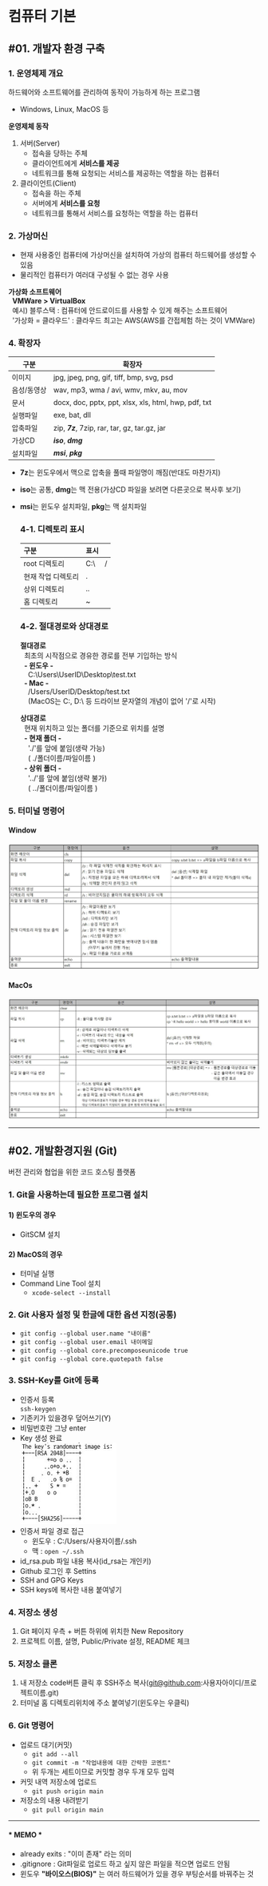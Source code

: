 # 컴퓨터 기본

## #01. 개발자 환경 구축

### 1. 운영체제 개요
하드웨어와 소프트웨어를 관리하여 동작이 가능하게 하는 프로그램
- Windows, Linux, MacOS 등

**운영제체 동작**
1. 서버(Server)
   - 접속을 당하는 주체
   - 클라이언트에게 **서비스를 제공**
   - 네트워크를 통해 요청되는 서비스를 제공하는 역할을 하는 컴퓨터
2. 클라이언트(Client)
   - 접속을 하는 주체
   - 서버에게 **서비스를 요청**
   - 네트워크를 통해서 서비스를 요청하는 역할을 하는 컴퓨터  
### 2. 가상머신
- 현재 사용중인 컴퓨터에 가상머신을 설치하여 가상의 컴퓨터 하드웨어를 생성할 수 있음
- 물리적인 컴퓨터가 여러대 구성될 수 없는 경우 사용

**가상화 소프트웨어**  
&nbsp; **VMWare > VirtualBox**  
&nbsp; 예시) 블루스택 : 컴퓨터에 안드로이드를 사용할 수 있게 해주는 소프트웨어  
&nbsp; '가상화 = 클라우드' : 클라우드 최고는 AWS(AWS를 간접체험 하는 것이 VMWare)

### 4. 확장자
|구분|확장자|
|---|---|
|이미지|jpg, jpeg, png, gif, tiff, bmp, svg, psd|
|음성/동영상|wav, mp3, wma / avi, wmv, mkv, au, mov|
|문서|docx, doc, pptx, ppt, xlsx, xls, html, hwp, pdf, txt|
|실행파일|exe, bat, dll|
|압축파일|zip, ***7z***, 7zip, rar, tar, gz, tar.gz, jar|
|가상CD|***iso***, ***dmg***|
|설치파일|***msi***, ***pkg***|

* **7z**는 윈도우에서 맥으로 압축을 풀때 파일명이 깨짐(반대도 마찬가지)
* **iso**는 공통, **dmg**는 맥 전용(가상CD 파일을 보려면 다른곳으로 복사후 보기)
* **msi**는 윈도우 설치파일, **pkg**는 맥 설치파일

    ### 4-1. 디렉토리 표시
    |구분|표시|
    |---|---|
    |root 디렉토리|C:\ &nbsp; &nbsp; /|
    |현재 작업 디렉토리|.|
    |상위 디렉토리|..|
    |홈 디렉토리|~|
    ### 4-2. 절대경로와 상대경로
    **절대경로**  
    &nbsp; 최초의 시작점으로 경유한 경로를 전부 기입하는 방식  
    &nbsp; **- 윈도우 -**  
    &nbsp; &nbsp; C:\Users\UserID\Desktop\test.txt  
    &nbsp; **- Mac -**  
    &nbsp; &nbsp; /Users/UserID/Desktop/test.txt  
  &nbsp; &nbsp; (MacOS는 C:\, D:\ 등 드라이브 문자열의 개념이 없어 '/'로 시작)  

    **상대경로**  
    &nbsp; 현재 위치하고 있는 폴더를 기준으로 위치를 설명  
    &nbsp; **- 현재 폴더 -**  
    &nbsp; &nbsp; './'를 앞에 붙임(생략 가능)  
    &nbsp; &nbsp; ( ./폴더이름/파일이름 )  
    &nbsp; **- 상위 폴더 -**  
    &nbsp; &nbsp; '../'를 앞에 붙임(생략 불가)  
    &nbsp; &nbsp; ( ../폴더이름/파일이름 )

### 5. 터미널 명령어
#### Window  
![아이콘](window.JPG)
#### MacOs  
![아이콘](mac.JPG)

---

## #02. 개발환경지원 (Git)
버전 관리와 협업을 위한 코드 호스팅 플랫폼
### 1. Git을 사용하는데 필요한 프로그램 설치

#### 1) 윈도우의 경우
- GitSCM 설치
#### 2) MacOS의 경우
- 터미널 실행
- Command Line Tool 설치
  - `xcode-select --install`
### 2. Git 사용자 설정 및 한글에 대한 옵션 지정(공통)
- `git config --global user.name "내이름"`
- `git config --global user.email 내이메일`
- `git config --global core.precomposeunicode true`
- `git config --global core.quotepath false`

### 3. SSH-Key를 Git에 등록
- 인증서 등록  
    `ssh-keygen`
- 기존키가 있을경우 덮어쓰기(Y)
- 비밀번호란 그냥 enter
- Key 생성 완료  
  ![아이콘](key.JPG)
- 인증서 파일 경로 접근
  - 윈도우 : C:/Users/사용자이름/.ssh
  - 맥 : `open ~/.ssh`
- id_rsa.pub 파일 내용 복사(id_rsa는 개인키)
- Github 로그인 후 Settins
- SSH and GPG Keys
- SSH keys에 복사한 내용 붙여넣기


### 4. 저장소 생성
1. Git 페이지 우측 + 버튼 하위에 위치한 New Repository
2. 프로젝트 이름, 설명, Public/Private 설정, README 체크

### 5. 저장소 클론
1. 내 저장소 code버튼 클릭 후 SSH주소 복사(git@github.com:사용자아이디/프로젝트이름.git)
2. 터미널 홈 디렉토리위치에 주소 붙여넣기(윈도우는 우클릭)

### 6. Git 명령어
- 업로드 대기(커밋)
  - `git add --all`
  - `git commit -m "작업내용에 대한 간략한 코멘트"`
  - 위 두개는 세트이므로 커밋할 경우 두개 모두 입력
- 커밋 내역 저장소에 업로드
  - `git push origin main`
- 저장소의 내용 내려받기
  - `git pull origin main`
---

#### * MEMO *  
- already exits : "이미 존재" 라는 의미
- .gitignore : Git파일로 업로드 하고 싶지 않은 파일을 적으면 업로드 안됨
- 윈도우 **"바이오스(BIOS)"** 는 여러 하드웨어가 있을 경우 부팅순서를 바꿔주는 것